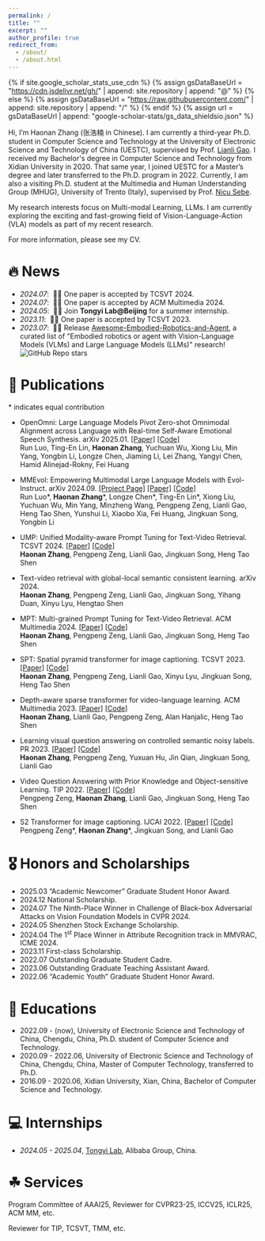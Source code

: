 ```yaml
---
permalink: /
title: ""
excerpt: ""
author_profile: true
redirect_from: 
  - /about/
  - /about.html
---
```


{% if site.google_scholar_stats_use_cdn %}
{% assign gsDataBaseUrl = "https://cdn.jsdelivr.net/gh/" | append: site.repository | append: "@" %}
{% else %}
{% assign gsDataBaseUrl = "https://raw.githubusercontent.com/" | append: site.repository | append: "/" %}
{% endif %}
{% assign url = gsDataBaseUrl | append: "google-scholar-stats/gs_data_shieldsio.json" %}

<span class='anchor' id='about-me'></span>


Hi, I’m Haonan Zhang (张浩楠 in Chinese). I am currently a third-year Ph.D. student in Computer Science and Technology at the University of Electronic Science and Technology of China (UESTC), supervised by Prof. [Lianli Gao](https://scholar.google.com/citations?hl=en&user=zsm2dpYAAAAJ). 
I received my Bachelor's degree in Computer Science and Technology from Xidian University in 2020. That same year, I joined UESTC for a Master’s degree and later transferred to the Ph.D. program in 2022.
Currently, I am also a visiting Ph.D. student at the Multimedia and Human Understanding Group (MHUG), University of Trento (Italy), supervised by Prof. [Nicu Sebe](https://scholar.google.com/citations?user=stFCYOAAAAAJ&hl=en).

My research interests focus on Multi-modal Learning, LLMs. I am currently exploring the exciting and fast-growing field of Vision-Language-Action (VLA) models as part of my recent research.

For more information, please see my CV.


# 🔥 News
- *2024.07*: &nbsp;🎉🎉 One paper is accepted by TCSVT 2024.
- *2024.07*: &nbsp;🎉🎉 One paper is accepted by ACM Multimedia 2024.
- *2024.05*: &nbsp;🎉🎉 Join **Tongyi Lab@Beijing** for a summer internship.
- *2023.11*: &nbsp;🎉🎉 One paper is accepted by TCSVT 2023.
- *2023.07*: &nbsp;🎉🎉 Release [Awesome-Embodied-Robotics-and-Agent](https://github.com/zchoi/Awesome-Embodied-Robotics-and-Agent), a curated list of "Embodied robotics or agent with Vision-Language Models (VLMs) and Large Language Models (LLMs)" research! ![GitHub Repo stars](https://img.shields.io/github/stars/zchoi/Awesome-Embodied-Robotics-and-Agent)



# 📝 Publications 
<!--
<div class='paper-box'><div class='paper-box-image'><div><div class="badge">CVPR 2016</div><img src='images/500x300.png' alt="sym" width="100%"></div></div>
<div class='paper-box-text' markdown="1">
-->

\* indicates equal contribution

- OpenOmni: Large Language Models Pivot Zero-shot Omnimodal Alignment across Language with Real-time Self-Aware Emotional Speech Synthesis. arXiv 2025.01. [[Paper]](https://arxiv.org/pdf/2501.04561) [[Code]](https://github.com/RainBowLuoCS/OpenOmni) <br>
Run Luo, Ting-En Lin, **Haonan Zhang**, Yuchuan Wu, Xiong Liu, Min Yang, Yongbin Li, Longze Chen, Jiaming Li, Lei Zhang, Yangyi Chen, Hamid Alinejad-Rokny, Fei Huang

- MMEvol: Empowering Multimodal Large Language Models with Evol-Instruct. arXiv 2024.09. [[Project Page]](https://mmevol.github.io/home_page.html) [[Paper]](https://arxiv.org/pdf/2409.05840) [[Code]](https://github.com/RainBowLuoCS/MMEvol) <br>
Run Luo\*, **Haonan Zhang**\*, Longze Chen\*, Ting-En Lin\*, Xiong Liu, Yuchuan Wu, Min Yang, Minzheng Wang, Pengpeng Zeng, Lianli Gao, Heng Tao Shen, Yunshui Li, Xiaobo Xia, Fei Huang, Jingkuan Song, Yongbin Li

- UMP: Unified Modality-aware Prompt Tuning for Text-Video Retrieval. TCSVT 2024. [[Paper]](https://ieeexplore.ieee.org/abstract/document/10599510/) [[Code]](https://github.com/zchoi/UMP_TVR) <br>
**Haonan Zhang**, Pengpeng Zeng, Lianli Gao, Jingkuan Song, Heng Tao Shen

- Text-video retrieval with global-local semantic consistent learning. arXiv 2024. <br>
**Haonan Zhang**, Pengpeng Zeng, Lianli Gao, Jingkuan Song, Yihang Duan, Xinyu Lyu, Hengtao Shen

- MPT: Multi-grained Prompt Tuning for Text-Video Retrieval. ACM Multimedia 2024. [[Paper]](https://openreview.net/pdf?id=sIwZ6TIn0P) [[Code]](https://github.com/zchoi/MPT) <br>
**Haonan Zhang**, Pengpeng Zeng, Lianli Gao, Jingkuan Song, Heng Tao Shen

- SPT: Spatial pyramid transformer for image captioning. TCSVT 2023. [[Paper]](https://ieeexplore.ieee.org/abstract/document/10328641) [[Code]](https://github.com/zchoi/SPT) <br>
**Haonan Zhang**, Pengpeng Zeng, Lianli Gao, Xinyu Lyu, Jingkuan Song, Heng Tao Shen

- Depth-aware sparse transformer for video-language learning. ACM Multimedia 2023. [[Paper]](https://dl.acm.org/doi/abs/10.1145/3581783.3611714) [[Code]](https://github.com/zchoi/DAST) <br>
**Haonan Zhang**, Lianli Gao, Pengpeng Zeng, Alan Hanjalic, Heng Tao Shen

- Learning visual question answering on controlled semantic noisy labels. PR 2023. [[Paper]](https://www.sciencedirect.com/science/article/abs/pii/S0031320323000407) [[Code]](https://github.com/zchoi/SNLC) <br>
**Haonan Zhang**, Pengpeng Zeng, Yuxuan Hu, Jin Qian, Jingkuan Song, Lianli Gao

- Video Question Answering with Prior Knowledge and Object-sensitive Learning. TIP 2022. [[Paper]](https://ieeexplore.ieee.org/document/9882977) [[Code]](https://github.com/zchoi/PKOL) <br>
Pengpeng Zeng, **Haonan Zhang**, Lianli Gao, Jingkuan Song, Heng Tao Shen

- S2 Transformer for image captioning. IJCAI 2022. [[Paper]](https://www.ijcai.org/proceedings/2022/0224.pdf) [[Code]](https://github.com/zchoi/S2-Transformer) <br>
Pengpeng Zeng\*, **Haonan Zhang**\*, Jingkuan Song, and Lianli Gao

# 🎖 Honors and Scholarships
- 2025.03 “Academic Newcomer” Graduate Student Honor Award.
- 2024.12 National Scholarship.
- 2024.07 The Ninth-Place Winner in Challenge of Black-box Adversarial Attacks on Vision Foundation Models in CVPR 2024.
- 2024.05 Shenzhen Stock Exchange Scholarship.
- 2024.04 The 1<sup>st</sup> Place Winner in Attribute Recognition track in MMVRAC, ICME 2024.
- 2023.11 First-class Scholarship.
- 2022.07 Outstanding Graduate Student Cadre.
- 2023.06 Outstanding Graduate Teaching Assistant Award.
- 2022.06 “Academic Youth” Graduate Student Honor Award.

# 📖 Educations
- 2022.09 - (now), University of Electronic Science and Technology of China, Chengdu, China, Ph.D. student of Computer Science and Technology.
- 2020.09 - 2022.06, University of Electronic Science and Technology of China, Chengdu, China, Master of Computer Technology, transferred to Ph.D.
- 2016.09 - 2020.06, Xidian University, Xian, China, Bachelor of Computer Science and Technology.

# 💻 Internships
- *2024.05 - 2025.04*, [Tongyi Lab](https://careers-tongyi.alibaba.com/home?lang=zh), Alibaba Group, China.

# ☘ Services
Program Committee of AAAI25, Reviewer for CVPR23-25, ICCV25, ICLR25, ACM MM, etc.

Reviewer for TIP, TCSVT, TMM, etc.
